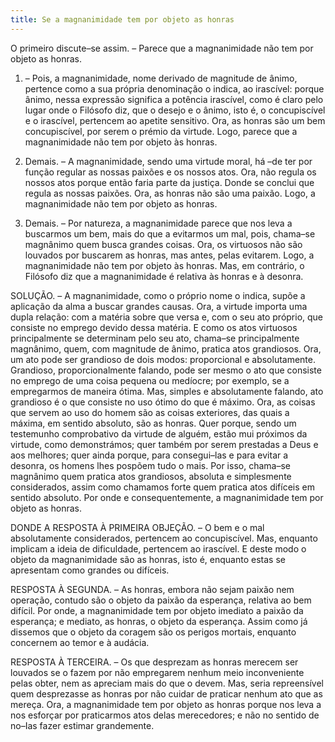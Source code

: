 ```yaml
---
title: Se a magnanimidade tem por objeto as honras
---
```


O primeiro discute–se assim. – Parece que a magnanimidade não tem por objeto as honras.  

1. – Pois, a magnanimidade, nome derivado de magnitude de ânimo, pertence como a sua própria denominação o indica, ao irascível: porque ânimo, nessa expressão significa a potência irascível, como é claro pelo lugar onde o Filósofo diz, que o desejo e o ânimo, isto é, o concupiscível e o irascível, pertencem ao apetite sensitivo. Ora, as honras são um bem concupiscível, por serem o prémio da virtude. Logo, parece que a magnanimidade não tem por objeto às honras.  

2. Demais. – A magnanimidade, sendo uma virtude moral, há –de ter por função regular as nossas paixões e os nossos atos. Ora, não regula os nossos atos porque então faria parte da justiça. Donde se conclui que regula as nossas paixões. Ora, as honras não são uma paixão. Logo, a magnanimidade não tem por objeto as honras.  

3. Demais. – Por natureza, a magnanimidade parece que nos leva a buscarmos um bem, mais do que a evitarmos um mal, pois, chama–se magnânimo quem busca grandes coisas. Ora, os virtuosos não são louvados por buscarem as honras, mas antes, pelas evitarem. Logo, a magnanimidade não tem por objeto às honras.  Mas, em contrário, o Filósofo diz que a magnanimidade é relativa às honras e à desonra.  

SOLUÇÃO. – A magnanimidade, como o próprio nome o indica, supõe a aplicação da alma a buscar grandes causas. Ora, a virtude importa uma dupla relação: com a matéria sobre que versa e, com o seu ato próprio, que consiste no emprego devido dessa matéria. E como os atos virtuosos principalmente se determinam pelo seu ato, chama–se principalmente magnânimo, quem, com magnitude de ânimo, pratica atos grandiosos. Ora, um ato pode ser grandioso de dois modos: proporcional e absolutamente. Grandioso, proporcionalmente falando, pode ser mesmo o ato que consiste no emprego de uma coisa pequena ou medíocre; por exemplo, se a empregarmos de maneira ótima. Mas, simples e absolutamente falando, ato grandioso é o que consiste no uso ótimo do que é máximo. Ora, as coisas que servem ao uso do homem são as coisas exteriores, das quais a máxima, em sentido absoluto, são as honras. Quer porque, sendo um testemunho comprobativo da virtude de alguém, estão mui próximos da virtude, como demonstrámos; quer também por serem prestadas a Deus e aos melhores; quer ainda porque, para consegui–las e para evitar a desonra, os homens lhes pospõem tudo o mais. Por isso, chama–se magnânimo quem pratica atos grandiosos, absoluta e simplesmente considerados, assim como chamamos forte quem pratica atos difíceis em sentido absoluto. Por onde e consequentemente, a magnanimidade tem por objeto as honras. 

DONDE A RESPOSTA À PRIMEIRA OBJEÇÃO. – O bem e o mal absolutamente considerados, pertencem ao concupiscível. Mas, enquanto implicam a ideia de dificuldade, pertencem ao irascível. E deste modo o objeto da magnanimidade são as honras, isto é, enquanto estas se apresentam como grandes ou difíceis.  

RESPOSTA À SEGUNDA. – As honras, embora não sejam paixão nem operação, contudo são o objeto da paixão da esperança, relativa ao bem difícil. Por onde, a magnanimidade tem por objeto imediato a paixão da esperança; e mediato, as honras, o objeto da esperança. Assim como já dissemos que o objeto da coragem são os perigos mortais, enquanto concernem ao temor e à audácia.  

RESPOSTA À TERCEIRA. – Os que desprezam as honras merecem ser louvados se o fazem por não empregarem nenhum meio inconveniente pelas obter, nem as apreciam mais do que o devem. Mas, seria repreensível quem desprezasse as honras por não cuidar de praticar nenhum ato que as mereça. Ora, a magnanimidade tem por objeto as honras porque nos leva a nos esforçar por praticarmos atos delas merecedores; e não no sentido de no–Ias fazer estimar grandemente.